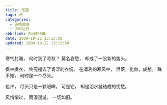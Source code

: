 ```yaml
---
title: 无题
tags: 诗
categories:
  - 诗情画意
  - 少时之作
abbrlink: 9b44950b
date: 2009-10-22 13:13:50
updated: 2009-10-22 13:13:50
---
```

寒气封喉，
何时到了凉秋？
莫名哀愁，
却成了一股新的势头。

枫林换衣，
终究褪去了青涩的衣绸。
在凛冽的寒风中，
泪落，化血，成愁。
殊不知，
何时是一个尽头。

也许，
尽头只是一颗眼眸，
可是它，
却是泪水凝结成的忧愁。

风悄悄过，
雨漫漫游，
一切如旧。